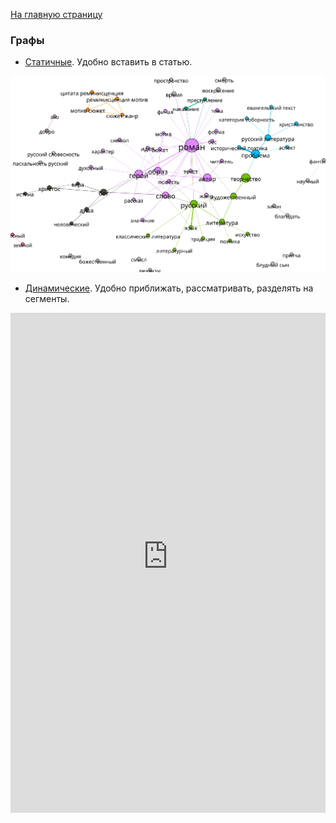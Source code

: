 [На главную страницу](https://thesaurus-dostoevsky.github.io/)

### Графы

* [Статичные](https://thesaurus-dostoevsky.github.io/static-graphs). Удобно вставить в статью.
<img title="" alt="Граф с окном 3, не меньше 50 связей между терминами" src="https://raw.githubusercontent.com/thesaurus-dostoevsky/static-graphs/main/3-50.svg">

* [Динамические](https://thesaurus-dostoevsky.github.io/graphs). Удобно приближать, рассматривать, разделять на сегменты.
<iframe src="https://thesaurus-dostoevsky.github.io/graphs/3-50/" style="border:0px;width:100%;height:800px" allowfullscreen="true" webkitallowfullscreen="true" mozallowfullscreen="true">
